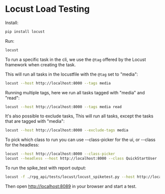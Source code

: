 # Locust Load Testing

Install:

```bash
pip install locust
```

Run:

```bash
locust
```

To run a specific task in the cli, we use the `@tag` offered by the Locust framework when creating the task.

This will run all tasks in the locustfile with the `@tag` set to "media":

```bash
locust --host http://localhost:8000 --tags media   
```

Running multiple tags, here we run all tasks tagged with "media" and "read":

```bash
locust --host http://localhost:8000 --tags media read   
```

It's also possible to exclude tasks, This will run all tasks, except the tasks that are tagged with "media":

```bash
locust --host http://localhost:8000 --exclude-tags media
```

To pick which class to run you can use --class-picker for the ui, or --class for the headless:

```bash
locust --host http://localhost:8000 --class-picker
locust --headless --host http://localhost:8000 --class QuickStartUser
```

To run the spike_test with report output:

```bash
locust -f ./rpg_api/tests/locust/locust_spiketest.py --host http://localhost:8080 --csv=./rpg_api/tests/locust/reports/spike_test/data/locust_report --headless
```

Then open <http://localhost:8089> in your browser and start a test.

